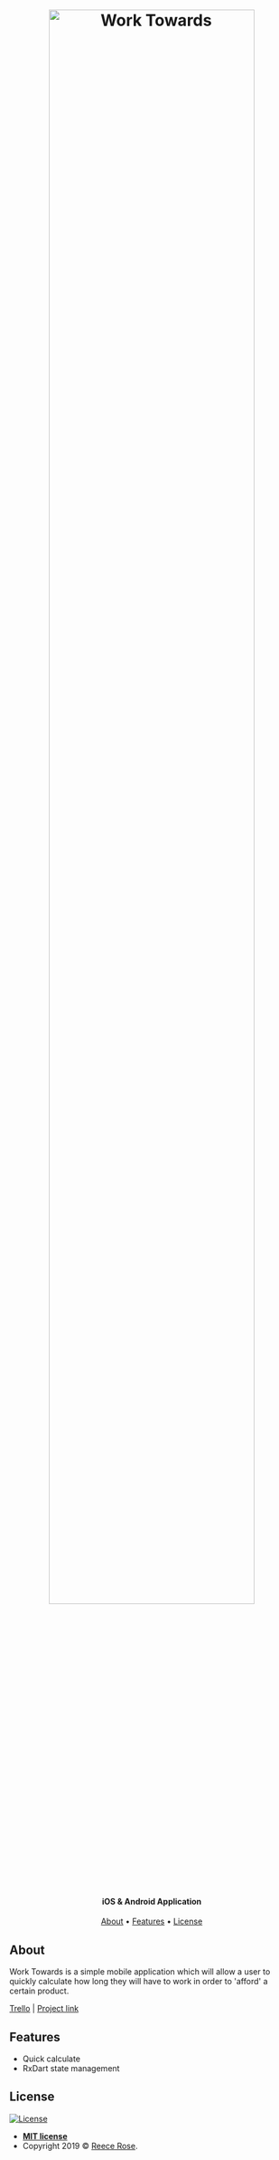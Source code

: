 <h1 align="center">
  <a href="https://reecerose.com/projects/worktowards">
    <img src="https://static.reecerose.com/images/projects/worktowards/logo-slim.png" title="Work Towards" alt="Work Towards" width="85%">
  </a>
</h1>

<h4 align="center">
  iOS & Android Application
</h4>

<p align="center">
  <a href="#about">About</a> •
  <a href="#features">Features</a> •
  <a href="#license">License</a>
</p>


## About

Work Towards is a simple mobile application which will allow a user to quickly calculate how long they will have to work in order to 'afford' a certain product.

[Trello](https://trello.com/b/jxvBEKrm/work-towards) | [Project link](https://reecerose.com/projects/worktowards)

<!-- Google play badge -->
<!-- Apple store badge -->

## Features

- Quick calculate
- RxDart state management

## License

[![License](http://img.shields.io/:license-mit-blue.svg?style=flat-square)](http://badges.mit-license.org)

- **[MIT license](http://opensource.org/licenses/mit-license.php)**
- Copyright 2019 © <a href="https://reecerose.com" target="_blank">Reece Rose</a>.